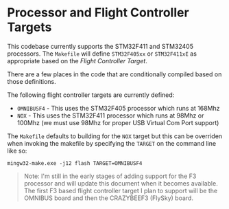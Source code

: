 

# Processor and Flight Controller Targets

This codebase currently supports the STM32F411 and STM32405 processors. The `Makefile` 
will define `STM32F405xx` or `STM32F411xE` as appropriate based on the *Flight Controller Target*.

There are a few places in the code that are conditionally compiled based on those definitions.

The following flight controller targets are currently defined:

* `OMNIBUSF4` 	- This uses the STM32F405 processor which runs at 168Mhz
* `NOX`         - This uses the STM32F411 processor which runs at 98Mhz or 100Mhz (we must use 98Mhz for proper USB Virtual Com Port support)

The `Makefile` defaults to building for the `NOX` target but this can be overriden when invoking
the makefile by specifying the `TARGET` on the command line like so:

```
mingw32-make.exe -j12 flash TARGET=OMNIBUSF4
```

> Note: I'm still in the early stages of adding support for the F3 processor and will update this
document when it becomes available. The first F3 based flight controller target I plan to support
will be the OMNIBUS board and then the CRAZYBEEF3 (FlySky) board.

